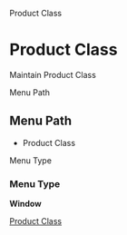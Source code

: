 
Product Class
# Product Class


Maintain Product Class

Menu Path
## Menu Path



- Product Class

Menu Type
### Menu Type

**Window**


[Product Class](functional-guide/window/window-product-class.md)